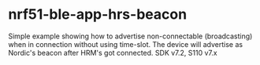 # nrf51-ble-app-hrs-beacon
Simple example showing how to advertise non-connectable (broadcasting) when in connection without using time-slot. 
The device will advertise as Nordic's beacon after HRM's got connected. 
SDK v7.2, S110 v7.x

